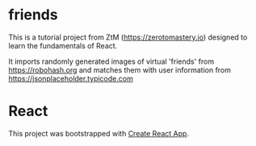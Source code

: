 # friends

This is a tutorial project from ZtM (https://zerotomastery.io) designed to learn the fundamentals of React.

It imports randomly generated images of virtual 'friends' from https://robohash.org and matches them with user information from https://jsonplaceholder.typicode.com



# React

This project was bootstrapped with [Create React App](https://github.com/facebook/create-react-app).



